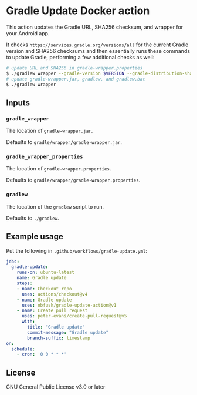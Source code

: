 # Gradle Update Docker action

This action updates the Gradle URL, SHA256 checksum, and wrapper for
your Android app.

It checks `https://services.gradle.org/versions/all` for the current
Gradle version and SHA256 checksums and then essentially runs these
commands to update Gradle, performing a few additional checks as well:

```sh
# update URL and SHA256 in gradle-wrapper.properties
$ ./gradlew wrapper --gradle-version $VERSION --gradle-distribution-sha256-sum $SHA256SUM
# update gradle-wrapper.jar, gradlew, and gradlew.bat
$ ./gradlew wrapper
```

## Inputs

### `gradle_wrapper`

The location of `gradle-wrapper.jar`.

Defaults to `gradle/wrapper/gradle-wrapper.jar`.

### `gradle_wrapper_properties`

The location of `gradle-wrapper.properties`.

Defaults to `gradle/wrapper/gradle-wrapper.properties`.

### `gradlew`

The location of the `gradlew` script to run.

Defaults to `./gradlew`.

## Example usage

Put the following in `.github/workflows/gradle-update.yml`:

```yaml
jobs:
  gradle-update:
    runs-on: ubuntu-latest
    name: Gradle update
    steps:
    - name: Checkout repo
      uses: actions/checkout@v4
    - name: Gradle update
      uses: obfusk/gradle-update-action@v1
    - name: Create pull request
      uses: peter-evans/create-pull-request@v5
      with:
        title: "Gradle update"
        commit-message: "Gradle update"
        branch-suffix: timestamp
on:
  schedule:
    - cron: '0 0 * * *'
```

## License

GNU General Public License v3.0 or later
